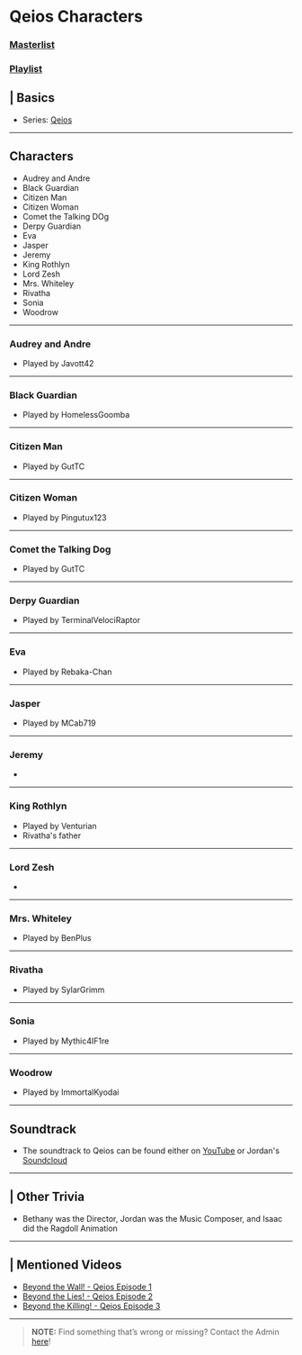 # Qeios Characters
### [Masterlist]()
### [Playlist]()

## | Basics
- Series: [Qeios](6.Series/Qeios.md)

----

## Characters
- Audrey and Andre
- Black Guardian
- Citizen Man
- Citizen Woman
- Comet the Talking DOg
- Derpy Guardian
- Eva
- Jasper
- Jeremy
- King Rothlyn
- Lord Zesh
- Mrs. Whiteley
- Rivatha
- Sonia
- Woodrow

----

### Audrey and Andre
- Played by Javott42

----

### Black Guardian
- Played by HomelessGoomba

----

### Citizen Man
- Played by GutTC

----

### Citizen Woman
- Played by Pingutux123

----

### Comet the Talking Dog
- Played by GutTC

----

### Derpy Guardian
- Played by TerminalVelociRaptor

----

### Eva
- Played by Rebaka-Chan

----

### Jasper
- Played by MCab719

----

### Jeremy
- 

----

### King Rothlyn
- Played by Venturian
- Rivatha's father

----

### Lord Zesh
- 

----

### Mrs. Whiteley
- Played by BenPlus

----

### Rivatha
- Played by SylarGrimm

----

### Sonia
- Played by Mythic4IF1re

----

### Woodrow
- Played by ImmortalKyodai

----

## Soundtrack
- The soundtrack to Qeios can be found either on [YouTube]() or Jordan's [Soundcloud](https://soundcloud.com/venturianmusic/sets/qeios)

----

## | Other Trivia  
- Bethany was the Director, Jordan was the Music Composer, and Isaac did the Ragdoll Animation

----

## | Mentioned Videos
- [Beyond the Wall! - Qeios Episode 1](https://www.youtube.com/watch?v=7x75F3d_2Bw)
- [Beyond the Lies! - Qeios Episode 2]()
- [Beyond the Killing! - Qeios Episode 3]()

----

> **NOTE:** Find something that’s wrong or missing? Contact the Admin [here](../chapter_2.md)!